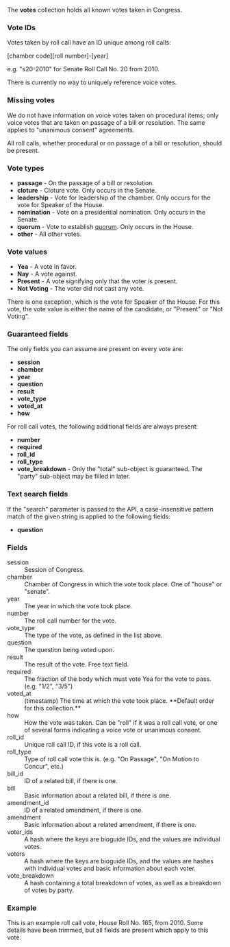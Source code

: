 The **votes** collection holds all known votes taken in Congress.

### Vote IDs

Votes taken by roll call have an ID unique among roll calls:

[chamber code][roll number]-[year]

e.g. "s20-2010" for Senate Roll Call No. 20 from 2010.

There is currently no way to uniquely reference voice votes.

### Missing votes

We do not have information on voice votes taken on procedural items; only voice votes that are taken on passage of a bill or resolution. The same applies to "unanimous consent" agreements.

All roll calls, whether procedural or on passage of a bill or resolution, should be present.

### Vote types

* **passage** - On the passage of a bill or resolution.
* **cloture** - Cloture vote. Only occurs in the Senate.
* **leadership** - Vote for leadership of the chamber. Only occurs for the vote for Speaker of the House.
* **nomination** - Vote on a presidential nomination. Only occurs in the Senate.
* **quorum** - Vote to establish [quorum](http://en.wikipedia.org/wiki/Quorum#United_States). Only occurs in the House.
* **other** - All other votes.

### Vote values

* **Yea** - A vote in favor.
* **Nay** - A vote against.
* **Present** - A vote signifying only that the voter is present.
* **Not Voting** - The voter did not cast any vote.

There is one exception, which is the vote for Speaker of the House. For this vote, the vote value is either the name of the candidate, or "Present" or "Not Voting".

### Guaranteed fields

The only fields you can assume are present on every vote are:

* **session**
* **chamber**
* **year**
* **question**
* **result**
* **vote_type**
* **voted_at**
* **how**

For roll call votes, the following additional fields are always present:

* **number**
* **required**
* **roll_id**
* **roll_type**
* **vote_breakdown** - Only the "total" sub-object is guaranteed. The "party" sub-object may be filled in later.

### Text search fields

If the "search" parameter is passed to the API, a case-insensitive pattern match of the given string is applied to the following fields:

* **question**

### Fields

<dt>session</dt>
<dd>Session of Congress.</dd>

<dt>chamber</dt>
<dd>Chamber of Congress in which the vote took place. One of "house" or "senate".</dd>

<dt>year</dt>
<dd>The year in which the vote took place.</dd>

<dt>number</dt>
<dd>The roll call number for the vote.</dd>

<dt>vote_type</dt>
<dd>The type of the vote, as defined in the list above.</dd>

<dt>question</dt>
<dd>The question being voted upon.</dd>

<dt>result</dt>
<dd>The result of the vote. Free text field.</dd>

<dt>required</dt>
<dd>The fraction of the body which must vote Yea for the vote to pass. (e.g. "1/2", "3/5")</dd>

<dt>voted_at</dt>
<dd>(timestamp) The time at which the vote took place. **Default order for this collection.**</dd>

<dt>how</dt>
<dd>How the vote was taken. Can be "roll" if it was a roll call vote, or one of several forms indicating a voice vote or unanimous consent.</dd>

<dt>roll_id</dt>
<dd>Unique roll call ID, if this vote is a roll call.</dd>

<dt>roll_type</dt>
<dd>Type of roll call vote this is. (e.g. "On Passage", "On Motion to Concur", etc.)</dd>

<dt>bill_id</dt>
<dd>ID of a related bill, if there is one.</dd>

<dt>bill</dt>
<dd>Basic information about a related bill, if there is one.</dd>

<dt>amendment_id</dt>
<dd>ID of a related amendment, if there is one.</dd>

<dt>amendment</dt>
<dd>Basic information about a related amendment, if there is one.</dd>

<dt>voter_ids</dt>
<dd>A hash where the keys are bioguide IDs, and the values are individual votes.</dd>

<dt>voters</dt>
<dd>A hash where the keys are bioguide IDs, and the values are hashes with individual votes and basic information about each voter.</dd>

<dt>vote_breakdown</dt>
<dd>A hash containing a total breakdown of votes, as well as a breakdown of votes by party.</dd>

### Example

This is an example roll call vote, House Roll No. 165, from 2010. Some details have been trimmed, but all fields are present which apply to this vote.

<script src="https://gist.github.com/773645.js?file=vote.json"></script>

